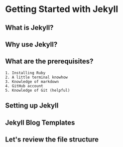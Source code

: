 # Getting Started with Jekyll 


## What is Jekyll? 

## Why use Jekyll? 

## What are the prerequisites? 
	
	1. Installing Ruby
	2. A little terminal knowhow  
	3. Knowledge of markdown 
	4. GitHub account 
	5. Knowledge of Git (helpful) 
	

## Setting up Jekyll 

## Jekyll Blog Templates 

## Let's review the file structure 

##
